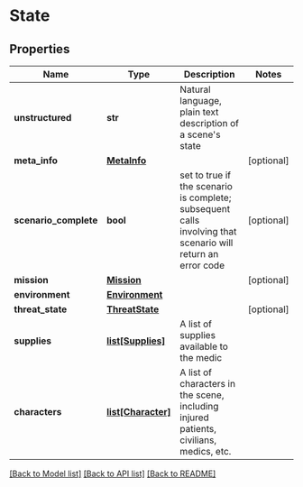 # State

## Properties
Name | Type | Description | Notes
------------ | ------------- | ------------- | -------------
**unstructured** | **str** | Natural language, plain text description of a scene&#x27;s state | 
**meta_info** | [**MetaInfo**](MetaInfo.md) |  | [optional] 
**scenario_complete** | **bool** | set to true if the scenario is complete; subsequent calls involving that scenario will return an error code | [optional] 
**mission** | [**Mission**](Mission.md) |  | [optional] 
**environment** | [**Environment**](Environment.md) |  | 
**threat_state** | [**ThreatState**](ThreatState.md) |  | [optional] 
**supplies** | [**list[Supplies]**](Supplies.md) | A list of supplies available to the medic | 
**characters** | [**list[Character]**](Character.md) | A list of characters in the scene, including injured patients, civilians, medics, etc. | 

[[Back to Model list]](../README.md#documentation-for-models) [[Back to API list]](../README.md#documentation-for-api-endpoints) [[Back to README]](../README.md)

